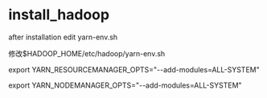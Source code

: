 # install_hadoop

after installation
edit yarn-env.sh

修改$HADOOP_HOME/etc/hadoop/yarn-env.sh

export YARN_RESOURCEMANAGER_OPTS="--add-modules=ALL-SYSTEM"

export YARN_NODEMANAGER_OPTS="--add-modules=ALL-SYSTEM"
